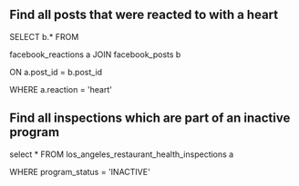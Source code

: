 ## Find all posts that were reacted to with a heart
SELECT b.* FROM

facebook_reactions a JOIN facebook_posts b

ON a.post_id = b.post_id 

WHERE a.reaction = 'heart'

## Find all inspections which are part of an inactive program

select * FROM los_angeles_restaurant_health_inspections a

WHERE program_status = 'INACTIVE'


    
                

